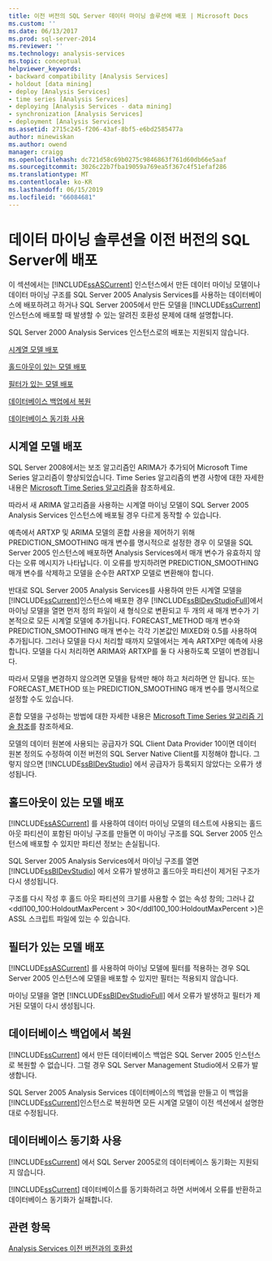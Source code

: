 ```yaml
---
title: 이전 버전의 SQL Server 데이터 마이닝 솔루션에 배포 | Microsoft Docs
ms.custom: ''
ms.date: 06/13/2017
ms.prod: sql-server-2014
ms.reviewer: ''
ms.technology: analysis-services
ms.topic: conceptual
helpviewer_keywords:
- backward compatibility [Analysis Services]
- holdout [data mining]
- deploy [Analysis Services]
- time series [Analysis Services]
- deploying [Analysis Services - data mining]
- synchronization [Analysis Services]
- deployment [Analysis Services]
ms.assetid: 2715c245-f206-43af-8bf5-e6bd2585477a
author: minewiskan
ms.author: owend
manager: craigg
ms.openlocfilehash: dc721d58c69b0275c9846863f761d60db66e5aaf
ms.sourcegitcommit: 3026c22b7fba19059a769ea5f367c4f51efaf286
ms.translationtype: MT
ms.contentlocale: ko-KR
ms.lasthandoff: 06/15/2019
ms.locfileid: "66084681"
---
```

# <a name="deploy-a-data-mining-solution-to-previous-versions-of-sql-server"></a>데이터 마이닝 솔루션을 이전 버전의 SQL Server에 배포
  이 섹션에서는 [!INCLUDE[ssASCurrent](../../includes/ssascurrent-md.md)] 인스턴스에서 만든 데이터 마이닝 모델이나 데이터 마이닝 구조를 SQL Server 2005 Analysis Services를 사용하는 데이터베이스에 배포하려고 하거나 SQL Server 2005에서 만든 모델을 [!INCLUDE[ssCurrent](../../includes/sscurrent-md.md)]인스턴스에 배포할 때 발생할 수 있는 알려진 호환성 문제에 대해 설명합니다.  
  
 SQL Server 2000 Analysis Services 인스턴스로의 배포는 지원되지 않습니다.  
  
 [시계열 모델 배포](#bkmk_TimeSeries)  
  
 [홀드아웃이 있는 모델 배포](#bkmk_Holdout)  
  
 [필터가 있는 모델 배포](#bkmk_Filter)  
  
 [데이터베이스 백업에서 복원](#bkmk_Backup)  
  
 [데이터베이스 동기화 사용](#bkmk_Synch)  
  
##  <a name="bkmk_TimeSeries"></a> 시계열 모델 배포  
 SQL Server 2008에서는 보조 알고리즘인 ARIMA가 추가되어 Microsoft Time Series 알고리즘이 향상되었습니다. Time Series 알고리즘의 변경 사항에 대한 자세한 내용은 [Microsoft Time Series 알고리즘](microsoft-time-series-algorithm.md)을 참조하세요.  
  
 따라서 새 ARIMA 알고리즘을 사용하는 시계열 마이닝 모델이 SQL Server 2005 Analysis Services 인스턴스에 배포될 경우 다르게 동작할 수 있습니다.  
  
 예측에서 ARTXP 및 ARIMA 모델의 혼합 사용을 제어하기 위해 PREDICTION_SMOOTHING 매개 변수를 명시적으로 설정한 경우 이 모델을 SQL Server 2005 인스턴스에 배포하면 Analysis Services에서 매개 변수가 유효하지 않다는 오류 메시지가 나타납니다. 이 오류를 방지하려면 PREDICTION_SMOOTHING 매개 변수를 삭제하고 모델을 순수한 ARTXP 모델로 변환해야 합니다.  
  
 반대로 SQL Server 2005 Analysis Services를 사용하여 만든 시계열 모델을 [!INCLUDE[ssCurrent](../../includes/sscurrent-md.md)]인스턴스에 배포한 경우 [!INCLUDE[ssBIDevStudioFull](../../includes/ssbidevstudiofull-md.md)]에서 마이닝 모델을 열면 먼저 정의 파일이 새 형식으로 변환되고 두 개의 새 매개 변수가 기본적으로 모든 시계열 모델에 추가됩니다. FORECAST_METHOD 매개 변수와 PREDICTION_SMOOTHING 매개 변수는 각각 기본값인 MIXED와 0.5를 사용하여 추가됩니다. 그러나 모델을 다시 처리할 때까지 모델에서는 계속 ARTXP만 예측에 사용합니다. 모델을 다시 처리하면 ARIMA와 ARTXP를 둘 다 사용하도록 모델이 변경됩니다.  
  
 따라서 모델을 변경하지 않으려면 모델을 탐색만 해야 하고 처리하면 안 됩니다. 또는 FORECAST_METHOD 또는 PREDICTION_SMOOTHING 매개 변수를 명시적으로 설정할 수도 있습니다.  
  
 혼합 모델을 구성하는 방법에 대한 자세한 내용은 [Microsoft Time Series 알고리즘 기술 참조](microsoft-time-series-algorithm-technical-reference.md)를 참조하세요.  
  
 모델의 데이터 원본에 사용되는 공급자가 SQL Client Data Provider 10이면 데이터 원본 정의도 수정하여 이전 버전의 SQL Server Native Client를 지정해야 합니다. 그렇지 않으면 [!INCLUDE[ssBIDevStudio](../../includes/ssbidevstudio-md.md)] 에서 공급자가 등록되지 않았다는 오류가 생성됩니다.  
  
##  <a name="bkmk_Holdout"></a> 홀드아웃이 있는 모델 배포  
 [!INCLUDE[ssASCurrent](../../includes/ssascurrent-md.md)] 를 사용하여 데이터 마이닝 모델의 테스트에 사용되는 홀드아웃 파티션이 포함된 마이닝 구조를 만들면 이 마이닝 구조를 SQL Server 2005 인스턴스에 배포할 수 있지만 파티션 정보는 손실됩니다.  
  
 SQL Server 2005 Analysis Services에서 마이닝 구조를 열면 [!INCLUDE[ssBIDevStudio](../../includes/ssbidevstudio-md.md)] 에서 오류가 발생하고 홀드아웃 파티션이 제거된 구조가 다시 생성됩니다.  
  
 구조를 다시 작성 후 홀드 아웃 파티션의 크기를 사용할 수 없는 속성 창의; 그러나 값 \<ddl100_100:HoldoutMaxPercent > 30\</ddl100_100:HoldoutMaxPercent >)은 ASSL 스크립트 파일에 있는 수 있습니다.  
  
##  <a name="bkmk_Filter"></a> 필터가 있는 모델 배포  
 [!INCLUDE[ssASCurrent](../../includes/ssascurrent-md.md)] 를 사용하여 마이닝 모델에 필터를 적용하는 경우 SQL Server 2005 인스턴스에 모델을 배포할 수 있지만 필터는 적용되지 않습니다.  
  
 마이닝 모델을 열면 [!INCLUDE[ssBIDevStudioFull](../../includes/ssbidevstudiofull-md.md)] 에서 오류가 발생하고 필터가 제거된 모델이 다시 생성됩니다.  
  
##  <a name="bkmk_Backup"></a> 데이터베이스 백업에서 복원  
 [!INCLUDE[ssCurrent](../../includes/sscurrent-md.md)] 에서 만든 데이터베이스 백업은 SQL Server 2005 인스턴스로 복원할 수 없습니다. 그럴 경우 SQL Server Management Studio에서 오류가 발생합니다.  
  
 SQL Server 2005 Analysis Services 데이터베이스의 백업을 만들고 이 백업을 [!INCLUDE[ssCurrent](../../includes/sscurrent-md.md)]인스턴스로 복원하면 모든 시계열 모델이 이전 섹션에서 설명한 대로 수정됩니다.  
  
##  <a name="bkmk_Synch"></a> 데이터베이스 동기화 사용  
 [!INCLUDE[ssCurrent](../../includes/sscurrent-md.md)] 에서 SQL Server 2005로의 데이터베이스 동기화는 지원되지 않습니다.  
  
 [!INCLUDE[ssCurrent](../../includes/sscurrent-md.md)] 데이터베이스를 동기화하려고 하면 서버에서 오류를 반환하고 데이터베이스 동기화가 실패합니다.  
  
## <a name="see-also"></a>관련 항목  
 [Analysis Services 이전 버전과의 호환성](../analysis-services-backward-compatibility.md)  
  
  
